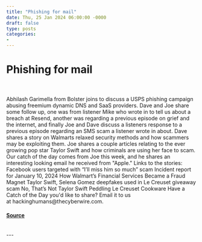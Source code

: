 ```yaml
---
title: "Phishing for mail"
date: Thu, 25 Jan 2024 06:00:00 -0000
draft: false
type: posts
categories: 
- 
---
```

# Phishing for mail

<br/>

<br/>
Abhilash Garimella from Bolster joins to discuss a USPS phishing campaign abusing freemium dynamic DNS and SaaS providers. Dave and Joe share some follow up, one was from listener Mike who wrote in to tell us about a breach at Resend, another was regarding a previous episode on grief and the internet, and finally Joe and Dave discuss a listeners response to a previous episode regarding an SMS scam a listener wrote in about. Dave shares a story on Walmarts relaxed security methods and how scammers may be exploiting them. Joe shares a couple articles relating to the ever growing pop star Taylor Swift and how criminals are using her face to scam. Our catch of the day comes from Joe this week, and he shares an interesting looking email he received from "Apple." Links to the stories: Facebook users targeted with “I’ll miss him so much” scam Incident report for January 10, 2024 How Walmart’s Financial Services Became a Fraud Magnet Taylor Swift, Selena Gomez deepfakes used in Le Creuset giveaway scam No, That’s Not Taylor Swift Peddling Le Creuset Cookware Have a Catch of the Day you'd like to share? Email it to us at hackinghumans@thecyberwire.com.

#### [Source](https://thecyberwire.com/podcasts/hacking-humans/274/notes)

<br/>
---
